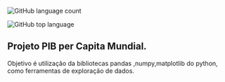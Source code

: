 ![GitHub language count](https://img.shields.io/github/languages/count/jeffersonASilva/PIB_percapita_mundial)

![GitHub top language](https://img.shields.io/github/languages/top/jeffersonASIlva/PIB_percapita_mundial)

## Projeto PIB per Capita Mundial.

Objetivo é utilização da bibliotecas pandas ,numpy,matplotlib do python, como ferramentas de exploração de dados.
